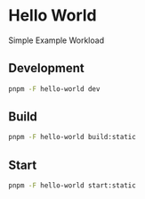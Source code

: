# Hello World

Simple Example Workload

## Development

```bash
pnpm -F hello-world dev
```

## Build

```bash
pnpm -F hello-world build:static
```

## Start

```bash
pnpm -F hello-world start:static
```

